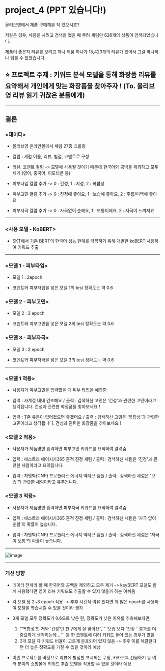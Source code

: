 # project_4 (PPT 있습니다!)


올리브영에서 제품 구매해본 적 있으시죠?

저같은 경우, 세럼을 사려고 검색을 했을 때 무려 세럼만 626개의 상품이 검색되었습니다.

제품이 좋은지 리뷰를 보려고 하니 제품 하나가 15,423개의 리뷰가 있어서 그걸 하나하나 읽을 수 없었습니다.



## ⭐ 프로젝트 주제 : 키워드 분석 모델을 통해 화장품 리뷰를 요약해서 개인에게 맞는 화장품을 찾아주자 ! (To. 올리브영 리뷰 읽기 귀찮은 분들에게)

------------------------------------------------------------------------------------------------------------------------------

## 결론


### <데이터>

- 올리브영 온라인몰에서 세럼 27종 크롤링

- 컬럼 : 세럼 이름, 리뷰, 별점, 코멘트로 구성

- 리뷰, 코멘트 컬럼 ->  모델에 사용될 것이기 때문에 한국어와 공백을 제외하고 모두 제거 (영어, 중국어, 이모티콘 등)

- 피부타입 컬럼 추가 -> 0 : 건성,  1 : 지성,  2 : 복합성
- 피부고민 컬럼 추가 -> 0 : 진정에 좋아요,  1 : 보습에 좋아요,  2 : 주름/미백에 좋아요
- 피부자극 컬럼 추가 -> 0 : 자극없이 순해요,  1 : 보통이에요,  2 : 자극이 느껴져요


------------------------------------------------------------------------------------------------------------------------------

### <사용 모델 - KoBERT>

- SKT에서 기존 BERT의 한국어 성능 한계를 극복하기 위해 개발한 koBERT 사용하여 키워드 추출


------------------------------------------------------------------------------------------------------------------------------

### <모델 1 - 피부타입>

- 모델 1 : 2epoch

- 코멘트와 피부타입을 넣은 모델 1의 test 정확도는 약 0.6


### <모델 2 - 피부고민>

- 모델 2 : 3 epoch

- 코멘트와 피부고민을 넣은 모델 2의 test 정확도는 약 0.6


### <모델 3 - 피부자극>

- 모델 3 : 2 epoch

- 코멘트와 피부자극을 넣은 모델 3의 test 정확도는 약 0.6


------------------------------------------------------------------------------------------------------------------------------

### <모델 1 적용>

- 사용자가 피부고민을 입력했을 때 피부 타입을 예측함 

- 입력 : 사계절 내내 건조해요   /   출력 : 검색하신 고민은 '건성'과 관련한 고민이라고 생각됩니다. 건성과 관련한 화장품을 찾아보세요 !

- 입력 : T존 유분이 없어졌으면 좋겠어요   /   출력 : 검색하신 고민은 '복합성'과 관련한 고민이라고 생각됩니다. 건성과 관련한 화장품을 찾아보세요 !


### <모델 2 적용>

- 사용자가 제품명만 입력하면 피부고민 키워드를 요약하여 알려줌 

- 입력 : 에스트라 에이시카365 흔적 진정 세럼   /   출력 : 검색하신 세럼은 '진정'과 관련한 세럼이라고 요약됩니다.

- 입력 : 차앤박(CNP) 프로폴리스 에너지 액티브 앰플   /   출력 : 검색하신 세럼은 '보습'과 관련한 세럼이라고 유추됩니다.


### <모델 3 적용>

- 사용자가 제품명만 입력하면 피부자극 키워드를 요약하여 알려줌 

- 입력 : 에스트라 에이시카365 흔적 진정 세럼   /   출력 : 검색하신 세럼은 '자극 없이 순함'의 확률이 높습니다.

- 입력 : 차앤박(CNP) 프로폴리스 에너지 액티브 앰플   /   출력 : 검색하신 세럼은 '자극이 보통'의 확률이 높습니다.


------------------------------------------------------------------------------------------------------------------------------


![image](https://user-images.githubusercontent.com/110079085/208228662-b30616bc-0237-4066-b1a7-0bb5f74a48a5.png)


------------------------------------------------------------------------------------------------------------------------------


### 개선 방향

- 데이터 전처리 할 때 한국어와 공백을 제외하고 모두 제거  ->  keyBERT 모델도 함께 사용했다면 영어 리뷰 키워드도 추출할 수 있지 않을까 하는 아쉬움

- 각 모델 당 2~3 epoch 적용  ->  추후 시간적 여유 있다면 더 많은 epoch를 사용하여 모델을 학습시킬 수 있을 것이라 생각

- 3개 모델 모두 정확도가 0.6으로 낮은 편,  정확도가 낮은 이유를 추측해보자면,
  1. “‘복합성’인 저와 ‘건성’인 친구에게 잘 맞아요“, “ ‘보습’보다 ‘진정＇효과를 더 중요하게 생각하는데…＂ 등 한 코멘트에 여러 키워드 들어 있는 경우가 많음
  2. 3개 모델 다 키워드 비율이 고르게 분포되어 있지 않음
  -> 추후 이를 해결한다면 더 높은 정확도를 가질 수 있을 것이라 예상

- 이번 프로젝트를 바탕으로 리뷰에 별점만 표시되는 쿠팡, 카카오톡 선물하기 등 여러 분야의 쇼핑몰에 키워드 추출 모델을 적용할 수 있을 것이라 예상



